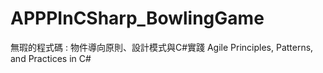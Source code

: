 # APPPInCSharp_BowlingGame
無瑕的程式碼 : 物件導向原則、設計模式與C#實踐 Agile Principles, Patterns, and Practices in C#